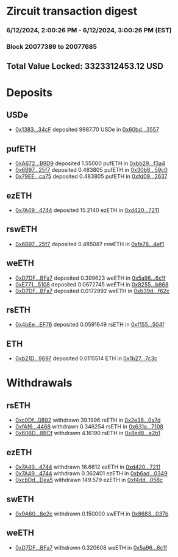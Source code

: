 # Zircuit transaction digest
### 6/12/2024, 2:00:26 PM - 6/12/2024, 3:00:26 PM (EST)
### Block 20077389 to 20077685

## Total Value Locked: 3323312453.12 USD

# Deposits
## USDe
- [0x1383...34cF](https://etherscan.io/address/0x13834c49136b30c6f5056B40Fe278426CFCf34cF) deposited 9987.70 USDe in [0x60bd...3557](https://etherscan.io/tx/0x13834c49136b30c6f5056B40Fe278426CFCf34cF)
## pufETH
- [0xA672...B9D9](https://etherscan.io/address/0xA672008FFe7d17a2fdc8dAb2A00FC75b03a3B9D9) deposited 1.55000 pufETH in [0xbb29...f3a4](https://etherscan.io/tx/0xA672008FFe7d17a2fdc8dAb2A00FC75b03a3B9D9)
- [0x6B97...25f7](https://etherscan.io/address/0x6B97760D5f944C7A7179B6aCE3516E64d62925f7) deposited 0.483805 pufETH in [0x30b8...59c0](https://etherscan.io/tx/0x6B97760D5f944C7A7179B6aCE3516E64d62925f7)
- [0x79EE...ca75](https://etherscan.io/address/0x79EE0BC031A733Edca9b4bcFC1bb4ce8611Cca75) deposited 0.483805 pufETH in [0xfd09...2637](https://etherscan.io/tx/0x79EE0BC031A733Edca9b4bcFC1bb4ce8611Cca75)
## ezETH
- [0x7A49...4744](https://etherscan.io/address/0x7A493Be5c2ce014cD049Bf178a1ac0Db1B434744) deposited 15.2140 ezETH in [0xd420...7211](https://etherscan.io/tx/0x7A493Be5c2ce014cD049Bf178a1ac0Db1B434744)
## rswETH
- [0x6B97...25f7](https://etherscan.io/address/0x6B97760D5f944C7A7179B6aCE3516E64d62925f7) deposited 0.485087 rswETH in [0xfe78...4ef1](https://etherscan.io/tx/0x6B97760D5f944C7A7179B6aCE3516E64d62925f7)
## weETH
- [0xD7DF...BFa7](https://etherscan.io/address/0xD7DF7E085214743530afF339aFC420c7c720BFa7) deposited 0.399623 weETH in [0x5a96...6c1f](https://etherscan.io/tx/0xD7DF7E085214743530afF339aFC420c7c720BFa7)
- [0xE771...5108](https://etherscan.io/address/0xE771630F63117fcDf2D7d3f6C8035Fc6884A5108) deposited 0.0672745 weETH in [0x8255...b868](https://etherscan.io/tx/0xE771630F63117fcDf2D7d3f6C8035Fc6884A5108)
- [0xD7DF...BFa7](https://etherscan.io/address/0xD7DF7E085214743530afF339aFC420c7c720BFa7) deposited 0.0172992 weETH in [0xb39d...f62c](https://etherscan.io/tx/0xD7DF7E085214743530afF339aFC420c7c720BFa7)
## rsETH
- [0x4bEe...EF76](https://etherscan.io/address/0x4bEe37ECAa996A6833471D64E0E03c6af98bEF76) deposited 0.0591649 rsETH in [0xf155...504f](https://etherscan.io/tx/0x4bEe37ECAa996A6833471D64E0E03c6af98bEF76)
## ETH
- [0xb21D...9697](https://etherscan.io/address/0xb21Ddd36F07846910D52Ade60bD7a8A955D99697) deposited 0.0115514 ETH in [0x1b27...7c3c](https://etherscan.io/tx/0xb21Ddd36F07846910D52Ade60bD7a8A955D99697)
# Withdrawals
## rsETH
- [0xc0Df...0892](https://etherscan.io/address/0xc0Dfc0517a10a82B8fBd957c4a982922Ba170892) withdrawn 39.1996 rsETH in [0x2e36...0a7d](https://etherscan.io/tx/0xc0Dfc0517a10a82B8fBd957c4a982922Ba170892)
- [0xfAf6...4468](https://etherscan.io/address/0xfAf6f09DF88E79fa2A92B18C676314b1e47A4468) withdrawn 0.346254 rsETH in [0x631a...7108](https://etherscan.io/tx/0xfAf6f09DF88E79fa2A92B18C676314b1e47A4468)
- [0x606D...8BCf](https://etherscan.io/address/0x606D65CFC0631a637827afBd2fD90B80F2a58BCf) withdrawn 4.16190 rsETH in [0x8ed8...e2b1](https://etherscan.io/tx/0x606D65CFC0631a637827afBd2fD90B80F2a58BCf)
## ezETH
- [0x7A49...4744](https://etherscan.io/address/0x7A493Be5c2ce014cD049Bf178a1ac0Db1B434744) withdrawn 16.6612 ezETH in [0xd420...7211](https://etherscan.io/tx/0x7A493Be5c2ce014cD049Bf178a1ac0Db1B434744)
- [0x7A49...4744](https://etherscan.io/address/0x7A493Be5c2ce014cD049Bf178a1ac0Db1B434744) withdrawn 0.362401 ezETH in [0xb6ad...0349](https://etherscan.io/tx/0x7A493Be5c2ce014cD049Bf178a1ac0Db1B434744)
- [0xcbDd...Dea5](https://etherscan.io/address/0xcbDdf0f8c1Ee374c4344E1d0910528e2C84EDea5) withdrawn 149.579 ezETH in [0xf4dd...058c](https://etherscan.io/tx/0xcbDdf0f8c1Ee374c4344E1d0910528e2C84EDea5)
## swETH
- [0x9A60...8e2c](https://etherscan.io/address/0x9A608d9F416518b5F11acf3dC5594C90D6998e2c) withdrawn 0.150000 swETH in [0x8683...037b](https://etherscan.io/tx/0x9A608d9F416518b5F11acf3dC5594C90D6998e2c)
## weETH
- [0xD7DF...BFa7](https://etherscan.io/address/0xD7DF7E085214743530afF339aFC420c7c720BFa7) withdrawn 0.320608 weETH in [0x5a96...6c1f](https://etherscan.io/tx/0xD7DF7E085214743530afF339aFC420c7c720BFa7)
